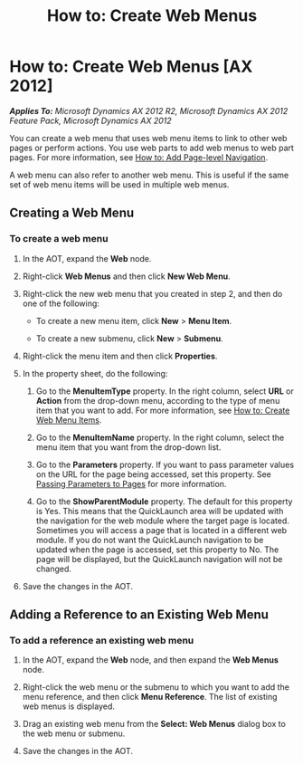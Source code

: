 ﻿---
title: 'How to: Create Web Menus'
TOCTitle: 'How to: Create Web Menus'
ms:assetid: 3caaeb68-1e0f-4f1f-be0f-9fb668cde966
ms:mtpsurl: https://msdn.microsoft.com/en-us/library/Aa625572(v=AX.60)
ms:contentKeyID: 35245237
ms.date: 11/07/2012
mtps_version: v=AX.60
---

# How to: Create Web Menus [AX 2012]


_**Applies To:** Microsoft Dynamics AX 2012 R2, Microsoft Dynamics AX 2012 Feature Pack, Microsoft Dynamics AX 2012_

You can create a web menu that uses web menu items to link to other web pages or perform actions. You use web parts to add web menus to web part pages. For more information, see [How to: Add Page-level Navigation](how-to-add-page-level-navigation.md).

A web menu can also refer to another web menu. This is useful if the same set of web menu items will be used in multiple web menus.

## Creating a Web Menu

### To create a web menu

1.  In the AOT, expand the **Web** node.

2.  Right-click **Web Menus** and then click **New Web Menu**.

3.  Right-click the new web menu that you created in step 2, and then do one of the following:
    
      - To create a new menu item, click **New** \> **Menu Item**.
    
      - To create a new submenu, click **New** \> **Submenu**.

4.  Right-click the menu item and then click **Properties**.

5.  In the property sheet, do the following:
    
    1.  Go to the **MenuItemType** property. In the right column, select **URL** or **Action** from the drop-down menu, according to the type of menu item that you want to add. For more information, see [How to: Create Web Menu Items](how-to-create-web-menu-items.md).
    
    2.  Go to the **MenuItemName** property. In the right column, select the menu item that you want from the drop-down list.
    
    3.  Go to the **Parameters** property. If you want to pass parameter values on the URL for the page being accessed, set this property. See [Passing Parameters to Pages](passing-parameters-to-pages.md) for more information.
    
    4.  Go to the **ShowParentModule** property. The default for this property is Yes. This means that the QuickLaunch area will be updated with the navigation for the web module where the target page is located. Sometimes you will access a page that is located in a different web module. If you do not want the QuickLaunch navigation to be updated when the page is accessed, set this property to No. The page will be displayed, but the QuickLaunch navigation will not be changed.

6.  Save the changes in the AOT.

## Adding a Reference to an Existing Web Menu

### To add a reference an existing web menu

1.  In the AOT, expand the **Web** node, and then expand the **Web Menus** node.

2.  Right-click the web menu or the submenu to which you want to add the menu reference, and then click **Menu Reference**. The list of existing web menus is displayed.

3.  Drag an existing web menu from the **Select: Web Menus** dialog box to the web menu or submenu.

4.  Save the changes in the AOT.

